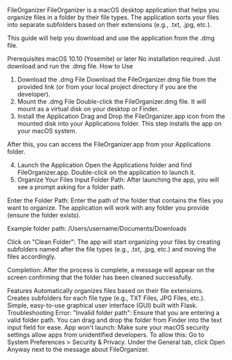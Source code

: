 FileOrganizer
FileOrganizer is a macOS desktop application that helps you organize files in a folder by their file types. The application sorts your files into separate subfolders based on their extensions (e.g., .txt, .jpg, etc.).

This guide will help you download and use the application from the .dmg file.

Prerequisites
macOS 10.10 (Yosemite) or later
No installation required. Just download and run the .dmg file.
How to Use
1. Download the .dmg File
Download the FileOrganizer.dmg file from the provided link (or from your local project directory if you are the developer).
2. Mount the .dmg File
Double-click the FileOrganizer.dmg file. It will mount as a virtual disk on your desktop or Finder.
3. Install the Application
Drag and Drop the FileOrganizer.app icon from the mounted disk into your Applications folder. This step installs the app on your macOS system.

After this, you can access the FileOrganizer.app from your Applications folder.

4. Launch the Application
Open the Applications folder and find FileOrganizer.app.
Double-click on the application to launch it.
5. Organize Your Files
Input Folder Path: After launching the app, you will see a prompt asking for a folder path.

Enter the Folder Path: Enter the path of the folder that contains the files you want to organize. The application will work with any folder you provide (ensure the folder exists).

Example folder path: /Users/username/Documents/Downloads

Click on "Clean Folder": The app will start organizing your files by creating subfolders named after the file types (e.g., .txt, .jpg, etc.) and moving the files accordingly.

Completion: After the process is complete, a message will appear on the screen confirming that the folder has been cleaned successfully.

Features
Automatically organizes files based on their file extensions.
Creates subfolders for each file type (e.g., TXT Files, JPG Files, etc.).
Simple, easy-to-use graphical user interface (GUI) built with Flask.
Troubleshooting
Error: "Invalid folder path": Ensure that you are entering a valid folder path. You can drag and drop the folder from Finder into the text input field for ease.
App won't launch: Make sure your macOS security settings allow apps from unidentified developers. To allow this:
Go to System Preferences > Security & Privacy.
Under the General tab, click Open Anyway next to the message about FileOrganizer.
